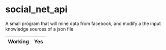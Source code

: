 # social_net_api
A small program that will mine data from facebook, and modify a the input knowledge sources of a json file

Working   | Yes |
--------- | ------


